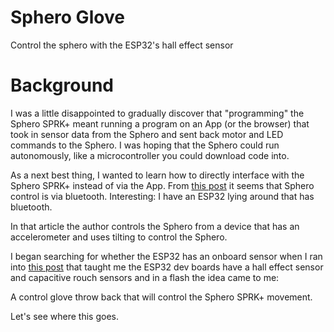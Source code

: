 # Sphero Glove
Control the sphero with the ESP32's hall effect sensor

# Background

I was a little disappointed to gradually discover that "programming" the Sphero SPRK+ 
meant running a program on an App (or the browser) that took in sensor data from
the Sphero and sent back motor and LED commands to the Sphero. I was hoping that the
Sphero could run autonomously, like a microcontroller you could download code into.

As a next best thing, I wanted to learn how to directly interface with the Sphero SPRK+ 
instead of via the App. From [this post][1] it seems that Sphero control is via bluetooth.
Interesting: I have an ESP32 lying around that has bluetooth.

[1]: http://richardhayler.blogspot.com/2015/06/controlling-sphero-with-astro-pi.html

In that article the author controls the Sphero from a device that has an accelerometer
and uses tilting to control the Sphero.

I began searching for whether the ESP32 has an onboard sensor when I ran into [this post][2]
that taught me the ESP32 dev boards have a hall effect sensor and capacitive rouch sensors
and in a flash the idea came to me:

A control glove throw back that will control the Sphero SPRK+ movement.

[2]: https://www.etechnophiles.com/controlling-esp32-touch-sensor-and-hall-effect-sensor/

Let's see where this goes.
